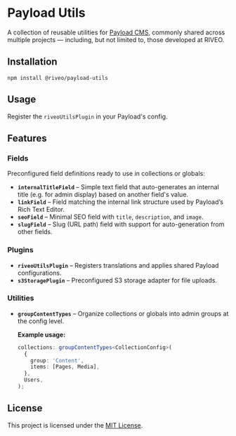 # Payload Utils

A collection of reusable utilities for [Payload CMS](https://payloadcms.com/), commonly shared across multiple projects — including, but not limited to, those developed at RIVEO.

## Installation

```shell
npm install @riveo/payload-utils
```

## Usage

Register the `riveoUtilsPlugin` in your Payload's config.

## Features

### Fields

Preconfigured field definitions ready to use in collections or globals:

- **`internalTitleField`** – Simple text field that auto-generates an internal title (e.g. for admin display) based on another field's value.
- **`linkField`** – Field matching the internal link structure used by Payload’s Rich Text Editor.
- **`seoField`** – Minimal SEO field with `title`, `description`, and `image`.
- **`slugField`** – Slug (URL path) field with support for auto-generation from other fields.

### Plugins

- **`riveoUtilsPlugin`** – Registers translations and applies shared Payload configurations.
- **`s3StoragePlugin`** – Preconfigured S3 storage adapter for file uploads.

### Utilities

- **`groupContentTypes`** – Organize collections or globals into admin groups at the config level.

  **Example usage:**

  ```ts
  collections: groupContentTypes<CollectionConfig>(
    {
      group: 'Content',
      items: [Pages, Media],
    },
    Users,
  );
  ```

## License

This project is licensed under the [MIT License](./LICENSE.md).

